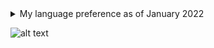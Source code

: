 <details>
  <summary>My language preference as of January 2022</summary>
  
  * (**S**) Javascript, Typescript, JSX, Ruby
  * (**E**) Rust, Elixir, Python, R, Go, Vue
  * (**G**) C, Scala, C#, Java, C++, Angular, PostGresql
  * (**B**) Onion, Swift, Mongo, Terminal
  * (**S**) Brainfuck, HTML, CSS
</details>

![alt text](https://github.com/xetosu/xetosu/blob/main/my-image.png)

